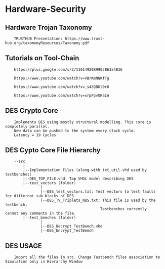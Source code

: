 # Hardware-Security

## Hardware Trojan Taxonomy
		TRUSTHUB Presentation: https://www.trust-hub.org/taxonomyResources/Taxonomy.pdf
## Tutorials on Tool-Chain

		https://plus.google.com/u/3/116149208990386154836

		https://www.youtube.com/watch?v=VBrKmNNKfTg

		https://www.youtube.com/watch?v=_s43QBUl9r0

		https://www.youtube.com/watch?v=xrpPpvORaIA

## DES Crypto Core
		Implements DES using mostly structural modelling. This core is completely parallel. 
		New data can be pushed to the system every clock cycle.
		Latency = 19 Cycles

## DES Cypto Core File Hierarchy
		--src
			|
			|--Implementation Files (along with txt_util.vhd used by testbenches)
			|--DES_TOP_FILE.vhd: Top VHDL model describing DES
			|--test_vectors (folder)
					|
					|--DES_test_vectors.txt: Test vectors to test faults for different sub-blocks of DES
					|--DES_TV_Triplets_NBS.txt: This file is used by the testbench. 
											   Testbenches currently cannot any comments in the file.
			|--test_benches (folder)
					|
					|--DES_Decrypt_TestBench.vhd
					|--DES_Encrypt_TestBench
					
## DES USAGE
		Import all the files in src. Change Testbench files association to Simulation only in Hierarchy Window
				
